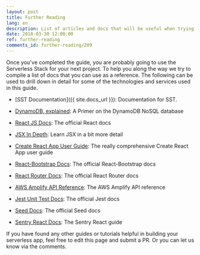 ```yaml
---
layout: post
title: Further Reading
lang: en
description: List of articles and docs that will be useful when trying to extend this guide.
date: 2018-03-30 12:00:00
ref: further-reading
comments_id: further-reading/209
---
```


Once you've completed the guide, you are probably going to use the Serverless Stack for your next project. To help you along the way we try to compile a list of docs that you can use as a reference. The following can be used to drill down in detail for some of the technologies and services used in this guide.

- [SST Documentation]({{ site.docs_url }}): Documentation for SST.

- [DynamoDB, explained](https://www.dynamodbguide.com): A Primer on the DynamoDB NoSQL database

- [React JS Docs](https://reactjs.org/docs/hello-world.html): The official React docs

- [JSX In Depth](https://reactjs.org/docs/jsx-in-depth.html): Learn JSX in a bit more detail

- [Create React App User Guide](https://create-react-app.dev/docs/getting-started/): The really comprehensive Create React App user guide 

- [React-Bootstrap Docs](https://react-bootstrap.github.io/getting-started/introduction): The official React-Bootstrap docs

- [React Router Docs](https://reactrouter.com/web/guides/quick-start): The official React Router docs

- [AWS Amplify API Reference](https://aws.github.io/aws-amplify/api/): The AWS Amplify API reference

- [Jest Unit Test Docs](https://jestjs.io/docs/getting-started): The official Jest docs

- [Seed Docs](https://seed.run/docs/): The official Seed docs

- [Sentry React Docs](https://docs.sentry.io/platforms/javascript/guides/react/): The Sentry React guide

If you have found any other guides or tutorials helpful in building your serverless app, feel free to edit this page and submit a PR. Or you can let us know via the comments.
